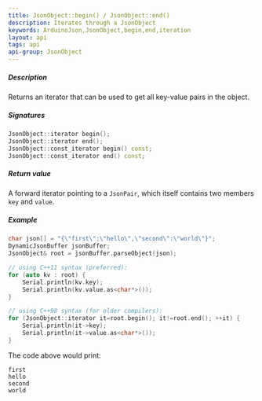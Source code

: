 ```yaml
---
title: JsonObject::begin() / JsonObject::end()
description: Iterates through a JsonObject
keywords: ArduinoJson,JsonObject,begin,end,iteration
layout: api
tags: api
api-group: JsonObject
---
```


##### Description
Returns an iterator that can be used to get all key-value pairs in the object.

##### Signatures

```c++
JsonObject::iterator begin();
JsonObject::iterator end();
JsonObject::const_iterator begin() const;
JsonObject::const_iterator end() const;
```

##### Return value
A forward iterator pointing to a `JsonPair`, which itself contains two members `key` and `value`.

##### Example

```c++
char json[] = "{\"first\":\"hello\",\"second\":\"world\"}";
DynamicJsonBuffer jsonBuffer;
JsonObject& root = jsonBuffer.parseObject(json);

// using C++11 syntax (preferred):
for (auto kv : root) {
    Serial.println(kv.key);
    Serial.println(kv.value.as<char*>());
}

// using C++98 syntax (for older compilers):
for (JsonObject::iterator it=root.begin(); it!=root.end(); ++it) {
    Serial.println(it->key);
    Serial.println(it->value.as<char*>());
}
```

The code above would print:

```
first
hello
second
world
```
